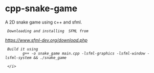 # cpp-snake-game
A 2D snake game using c++ and sfml.
    <html><head></head><body>
     <i>
       
     Downloading and installing  SFML from  
  https://www.sfml-dev.org/download.php
     
     Build it using
            g++ -o snake_game main.cpp -lsfml-graphics -lsfml-window -lsfml-system && ./snake_game
       
     </i>
   </body>
   </head></html>
   
